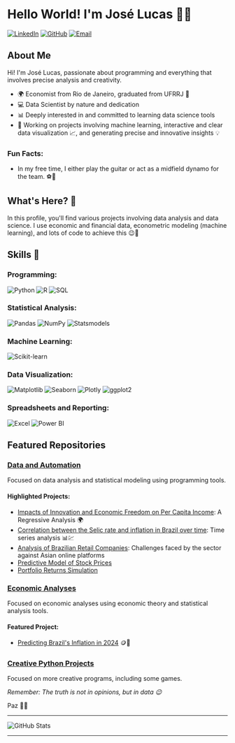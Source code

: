 # Hello World! I'm José Lucas 👋😁

[![LinkedIn](https://img.shields.io/badge/-LinkedIn-0077B5?style=flat-square&logo=LinkedIn&logoColor=white)](https://www.linkedin.com/in/your-profile/)
[![GitHub](https://img.shields.io/badge/-GitHub-181717?style=flat-square&logo=GitHub&logoColor=white)](https://github.com/jlcamelo2350)
[![Email](https://img.shields.io/badge/-Email-D14836?style=flat-square&logo=Gmail&logoColor=white)](mailto:youremail@example.com)

## About Me

Hi! I'm José Lucas, passionate about programming and everything that involves precise analysis and creativity.

* 🌍 Economist from Rio de Janeiro, graduated from UFRRJ 🚀
* 💻 Data Scientist by nature and dedication
* 📊 Deeply interested in and committed to learning data science tools
* 🤖 Working on projects involving machine learning, interactive and clear data visualization 📈, and generating precise and innovative insights 💡

### Fun Facts:
* In my free time, I either play the guitar or act as a midfield dynamo for the team. ⚽🎸

## What's Here? 🚨

In this profile, you'll find various projects involving data analysis and data science. I use economic and financial data, econometric modeling (machine learning), and lots of code to achieve this 😉🫡

## Skills 🚀

### Programming:
![Python](https://img.shields.io/badge/-Python-3776AB?style=flat-square&logo=Python&logoColor=white)
![R](https://img.shields.io/badge/-R-276DC3?style=flat-square&logo=R&logoColor=white)
![SQL](https://img.shields.io/badge/-SQL-4479A1?style=flat-square&logo=MySQL&logoColor=white)

### Statistical Analysis:
![Pandas](https://img.shields.io/badge/-Pandas-150458?style=flat-square&logo=Pandas&logoColor=white)
![NumPy](https://img.shields.io/badge/-NumPy-013243?style=flat-square&logo=NumPy&logoColor=white)
![Statsmodels](https://img.shields.io/badge/-Statsmodels-4B8BBE?style=flat-square)


### Machine Learning:
![Scikit-learn](https://img.shields.io/badge/-Scikit--learn-F7931E?style=flat-square&logo=scikit-learn&logoColor=white)


### Data Visualization:
![Matplotlib](https://img.shields.io/badge/-Matplotlib-11557c?style=flat-square)
![Seaborn](https://img.shields.io/badge/-Seaborn-3776AB?style=flat-square)
![Plotly](https://img.shields.io/badge/-Plotly-3F4F75?style=flat-square&logo=Plotly&logoColor=white)
![ggplot2](https://img.shields.io/badge/-ggplot2-FC8D62?style=flat-square)


### Spreadsheets and Reporting:
![Excel](https://img.shields.io/badge/-Excel-217346?style=flat-square&logo=Microsoft-Excel&logoColor=white)
![Power BI](https://img.shields.io/badge/-Power%20BI-F2C811?style=flat-square&logo=Power-BI&logoColor=black)

## Featured Repositories

### [Data and Automation](https://github.com/jlcamelo2350/Dados-e-automacao)
Focused on data analysis and statistical modeling using programming tools.

#### Highlighted Projects:
* [Impacts of Innovation and Economic Freedom on Per Capita Income](https://github.com/jlcamelo2350/Dados-e-automacao/tree/main/An%C3%A1lise%20da%20rela%C3%A7%C3%A3o%20renda-inova%C3%A7%C3%A3o%20e%20liberdade%20econ%C3%B4mica): A Regressive Analysis 🌍
* [Correlation between the Selic rate and inflation in Brazil over time](https://github.com/jlcamelo2350/Dados-e-automacao/tree/main/An%C3%A1lise%20da%20Correla%C3%A7%C3%A3o%20Selic%20vs.%20IPCA): Time series analysis 📊💹
* [Analysis of Brazilian Retail Companies](https://github.com/jlcamelo2350/Dados-e-automacao/tree/main/An%C3%A1lises%20e%20automa%C3%A7%C3%B5es%20com%20A%C3%A7%C3%B5es%20da%20B3/Varejo_analisys): Challenges faced by the sector against Asian online platforms
* [Predictive Model of Stock Prices](https://github.com/jlcamelo2350/Dados-e-automacao/tree/main/An%C3%A1lises%20e%20automa%C3%A7%C3%B5es%20com%20A%C3%A7%C3%B5es%20da%20B3/weg_dados)
* [Portfolio Returns Simulation](https://github.com/jlcamelo2350/Dados-e-automacao/tree/main/An%C3%A1lises%20e%20automa%C3%A7%C3%B5es%20com%20A%C3%A7%C3%B5es%20da%20B3/Simula%C3%A7%C3%A3o%20de%20portf%C3%B3lio)

### [Economic Analyses](https://github.com/jlcamelo2350/economics)
Focused on economic analyses using economic theory and statistical analysis tools.

#### Featured Project:
* [Predicting Brazil's Inflation in 2024](https://github.com/jlcamelo2350/economics/blob/main/Prevendo_infla%C3%A7%C3%A3o_2024_Brasil/infla%C3%A7%C3%A3o_modelo_Preditivo.ipynb) 🪙💸

### [Creative Python Projects](https://github.com/jlcamelo2350/python-variados)
Focused on more creative programs, including some games.

*Remember: The truth is not in opinions, but in data 😉*

Paz 🖖🌟

---

![GitHub Stats](https://github-readme-stats.vercel.app/api?username=jlcamelo2350&show_icons=true&theme=radical)

---
